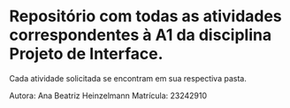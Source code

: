 # Repositório com todas as atividades correspondentes à A1 da disciplina Projeto de Interface.

Cada atividade solicitada se encontram em sua respectiva pasta.

Autora: Ana Beatriz Heinzelmann Matrícula: 23242910
